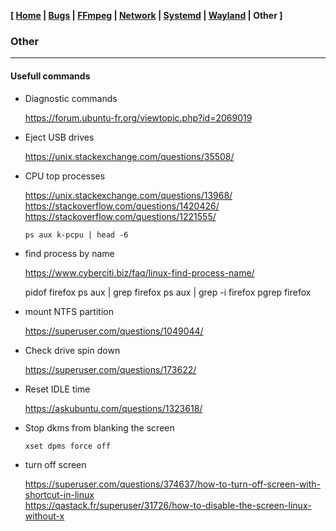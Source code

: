 **[ [Home](00-Home.html) | [Bugs](01-Bugs.html) | [FFmpeg](01-FFmpeg.html) | [Network](02-Network.html) | [Systemd](03-Systemd.html) | [Wayland](04-Wayland.html) | Other ]**

### Other

---

#### Usefull commands

* Diagnostic commands
    
    https://forum.ubuntu-fr.org/viewtopic.php?id=2069019

* Eject USB drives
    
    https://unix.stackexchange.com/questions/35508/
    
* CPU top processes
    
    https://unix.stackexchange.com/questions/13968/  
    https://stackoverflow.com/questions/1420426/  
    https://stackoverflow.com/questions/1221555/

    ```
    ps aux k-pcpu | head -6
    ```

* find process by name

    https://www.cyberciti.biz/faq/linux-find-process-name/
    
    pidof firefox
    ps aux | grep firefox
    ps aux | grep -i firefox
    pgrep firefox 

* mount NTFS partition
    
    https://superuser.com/questions/1049044/

* Check drive spin down

    https://superuser.com/questions/173622/

* Reset IDLE time
    
    https://askubuntu.com/questions/1323618/

* Stop dkms from blanking the screen
    
    ```
    xset dpms force off
    ```

* turn off screen

    https://superuser.com/questions/374637/how-to-turn-off-screen-with-shortcut-in-linux  
    https://qastack.fr/superuser/31726/how-to-disable-the-screen-linux-without-x



<!--

#### Gnome is garbage
    
https://nitter.it/jeremy_soller  
https://www.reddit.com/r/linux/comments/xwtns5/does_it_seem_like_gnome_wants_system_76s_cosmic/  
https://www.reddit.com/r/GTK/comments/xdfgjr/api_changes_in_gtk4_removal_of_gtkmenu/  
https://fosspost.org/are-gtk-developers-destroying-linux-desktop-with-their-plans/  
https://blogs.gnome.org/antoniof/2022/06/15/the-tree-view-is-undead-long-live-the-column-view%e2%80%bd/  
https://medium.com/@sarvex/gnome-shell-for-stupids-by-morons-a9020318198b  
https://ludditus.com/2021/05/30/is-there-any-future-for-the-gtk-based-desktop-environments/  
https://joshuastrobl.com/2021/09/14/building-an-alternative-ecosystem/  
https://medium.com/@fulalas/gnome-42-the-nonsense-continues-7d96c3287f7  
https://news.ycombinator.com/item?id=28939752  
https://news.ycombinator.com/item?id=29926411  
https://news.ycombinator.com/item?id=10758192  



#### Raspberry Pi

* CPU governor

    https://askubuntu.com/questions/1021748/  
    https://raspberrypi.stackexchange.com/questions/9034/  

* USB Chipset
    
    https://forums.raspberrypi.com/viewtopic.php?t=326157
    
    ```
    That's true for most of the JMS578 family of USB 3.0 bridge chips,
    but not necessarily with the 580 series USB 3.1 chips.
    I have a USB 3.1 Gen 2 enclosure with a JMS583 chip that works
    fine with Pi computers. It supports UASP in RPiOS, and TRIM works
    with a udev rule.
    ```
    
* Custom RPi images
	
	https://forums.raspberrypi.com/viewtopic.php?f=131&t=314419
	
* Custom OS
    
    https://forums.raspberrypi.com/viewtopic.php?t=327060

* XML libraries
    
    https://forums.raspberrypi.com/viewtopic.php?p=1958438#p1958438
    
* Double click bug

    https://discourse.gnome.org/t/double-click-on-already-selected-item-will-often-not-open-item-in-nautilus/4590/5  
    https://gitlab.gnome.org/GNOME/nautilus/-/issues/1599
    
    GTK version :
    
    ```
    libgtk-3-0:amd64 3.24.25-1ubuntu4.1 amd64 
    ```

* Test RPi version

    https://forums.raspberrypi.com/viewtopic.php?t=34678  
    https://forums.raspberrypi.com/viewtopic.php?t=200059

    ```
    ARCH=$(uname -m)
    VERSION=$(cat /etc/debian_version)
    if [[ $ARCH != "aarch64" ]] || [[ $VERSION != 11* ]]; then
        echo " *** This script was tested only on a Raspberry Pi 4B 64 bit"
        echo " *** abort..."
        exit 1
    fi

    cat /proc/cpuinfo
    grep -q BCM2708 /proc/cpuinfo
    cat /etc/*-release
    cat /proc/device-tree/model
    cat /sys/firmware/devicetree/base/model
    ```
    
* Command line piclone
    
    https://forums.raspberrypi.com/viewtopic.php?t=180383

* Default audio playback
    
    https://forums.raspberrypi.com/viewtopic.php?t=327267#p1958987
    
* C++ SSD1306 I2C LCD
    
    https://forums.raspberrypi.com/viewtopic.php?t=224984  
    https://forums.raspberrypi.com/viewtopic.php?t=171817
    
* Chromium/Youtube audio choppy with Bullseye and KMS driver

    https://forums.raspberrypi.com/viewtopic.php?p=1945157#p1935815

* RPi4 with PiOS ignore display setting in config.txt

    https://forums.raspberrypi.com/viewtopic.php?p=1945199#p1945199

* Display issue with Bullseye image and Pi 4B

    https://forums.raspberrypi.com/viewtopic.php?p=1945198#p1945198

* RPi4 HW Acceleration
    
    https://forums.raspberrypi.com/viewtopic.php?t=325586
    
* Chromium 88 HW
    
    https://forums.raspberrypi.com/viewtopic.php?t=319304

* Firefox Webrender

	https://www.google.com/search?q=raspberry+pi+webrender  
	https://bugzilla.mozilla.org/show_bug.cgi?id=1663285  
	https://forum.manjaro.org/t/firefox-webrender-pi4-400/63702
		
	https://forums.raspberrypi.com/search.php?keywords=webrender

	https://www.google.com/search?q=raspberry+pi+firefox+webrender

	https://bugzilla.mozilla.org/show_bug.cgi?id=1663285

	```
	gfx.webrender.all to true
	Run 'MOZ_X11_EGL=1 firefox' in terminal
	```
	
	https://bugzilla.mozilla.org/show_bug.cgi?id=1725624

	https://bugs.launchpad.net/ubuntu/+source/firefox/+bug/1930982

* references

    display settings :

    video=HDMI-1:800x480@60

    https://forums.raspberrypi.com/viewtopic.php?t=325011#p1945199

    chromium crash :

    https://forums.raspberrypi.com/viewtopic.php?t=323640&start=75#p1940502

    firefox :

    https://forum.manjaro.org/t/new-mesa-drivers/39735  
    https://forum.manjaro.org/t/firefox-webrender-pi4-400/63702

* Compton

    https://www.youtube.com/watch?v=3esPpe-fclI  
    https://gist.github.com/kelleyk/6beba22586ac0c40aa30  
    compton --backend glx --unredir-if-possible --vsync opengl-swc
    compton --backend glx --vsync opengl-swc



#### Bugs

* Syslog

    kernel: v3d fec00000.v3d: MMU error from client L2T  
    https://forums.raspberrypi.com/viewtopic.php?t=277917  
    http://tabuas.tech/2021/05/19/pi-400-log/

* Mutter

    ```
    (mutter:2044): Clutter-WARNING **: 07:06:58.281: Bogus presentation time 0 travelled back in time, using current time.

    (mutter:2044): Clutter-WARNING **: 07:07:28.733: Can't update stage views actor MetaStage is on because it needs an allocation.

    (mutter:2044): Clutter-WARNING **: 07:07:28.734: Can't update stage views actor MetaWindowGroup is on because it needs an allocation.

    (mutter:2044): Clutter-WARNING **: 07:07:28.734: Can't update stage views actor MetaWindowActorX11 is on because it needs an allocation.
    ```
    
* Pixel wrap bug fix

    ```
    Jun 24 2021 17:24:58 
    Copyright (c) 2012 Broadcom
    version 65aff9e0bea5b64c530db52aa4497e809fdf22c8 (clean) (release) (start)
    Linux raspberrypi 5.10.44-v8+ #1429 SMP PREEMPT Fri Jun 25 10:03:37 BST 2021 aarch64 GNU/Linux
    ```



#### Manjaro

* References
    
    https://forum.manjaro.org/tag/raspberry-pi-4  
    https://forum.manjaro.org/t/arm-stable-update-2021-12-13-firefox-kde-gear-thunderbird-libreoffice-icu-and-kernels/94518  

    https://forum.manjaro.org/t/additional-arm-packages/10132  
    https://gitlab.manjaro.org/manjaro-arm  

* bcrm_patchram_plus

    https://forum.manjaro.org/t/bcrm-patchram-plus-at-100-cpu-utilization/51035/4

    ```
    sudo systemctl disable attach-bluetooth.service
    sudo chmod 000 /usr/bin/brcm_patchram_plus
    ```

* Vivaldi

    https://help.vivaldi.com/fr/desktop-fr/install-update-fr/raspberry-pi-astuces-pour-utiliser-vivaldi/

    ```
    wget https://downloads.vivaldi.com/snapshot/install-vivaldi.sh
    sh install-vivaldi.sh
    ```

* LXDE profiles and settings

    https://forum.manjaro.org/t/lxde-lxqt-openbox-community-iso/77471  
    [https://gitlab.manjaro.org/profiles-and-settings/](https://gitlab.manjaro.org/profiles-and-settings/iso-profiles/-/blob/master/community/lxde/Packages-Desktop)

* Brcm patchram plus
    
    https://forum.manjaro.org/t/arm-testing-update-2020-11-16-bitwarden-mesa-git-pacman-and-kernels/37996/19  
    https://forum.manjaro.org/t/brcm-patchram-plus-conflict-with-pi-bluetooth/37935

* Mpv
    
    https://forum.manjaro.org/t/possible-rpi-mpv-hwdec-v4l2m2m-copy-solution/96636
    
* Manjaro update error 

    ```
    error: failed to commit transaction (conflicting files)
    rpi4-post-install: /etc/udev/rules.d/99-vcio-rewrite.rules exists in filesystem
    ```
    fix
    ```
    sudo pacman -Syu --overwrite /etc/udev/rules.d/99-vcio-rewrite.rules
    ```



#### Reference

* Simplified LFS
    
    https://github.com/luisgbm/lfs-scripts  



#### Misc

* What's the purpose of ramfs image?

    Linux needs drivers for every type of hardware it might access, and every filesystem type, etc. You can build drivers into the kernel image, but kernel memory is not swappable, so they would be occupying RAM all the time, even if never used. And there are literally a few thousand possible drivers.
    The other option is to build drivers as loadable modules: *.ko files under /lib/modules/. At run time, the system can then load only the modules that are actually needed. But now there is a problem with any drivers that are needed before mounting the root filesystem. You cannot load those from /lib/modules/, which is inside the root filesystem.
    So almost all modern distributions use an initramfs image, which is a tiny filesystem containing just the essential modules, some scripts, and commands such as mount and fsck. The bootloader loads the kernel and initramfs into RAM together, and the kernel uses it is as a temporary root until it can access the real one.
    I have not used Manjaro, but I guess it uses initramfs on all platforms.
    The real question is how does Raspberry Pi OS boot without any initramfs? It can assume it is running on a Pi, so the hardware is much less variable than on a PC. You could never change the GPU, for instance. Also, because it is distributed as a pre-formatted image, it can assume that the rootfs will always be ext4. And the root device can only really be an SD card or USB storage.
    If you wanted to change any of those assumptions, using a different root filesystem type, RAID, LVM, full-disk encryption, network storage, or attaching custom PCI-Express hardware on a Pi4 Compute Module, then it is likely you would need to build an initramfs (or custom kernel) for Pi OS too.

* Firefox config
    
    about:config
    
    ```
    browser.sessionstore.resume_from_crash false
    layers.acceleration.force-enabled true
    layers.gpu-process.enabled true
    media.gpu-process-decoder true
    ```

* Remove Snap completely

    https://askubuntu.com/questions/1369159/

* Ubuntu upgrade

    ```
    sudo do-release-upgrade
    ```
    Troubles can come from third party repositories or orphan packages
    
    ```
    cat /etc/apt/sources.list
    ls /etc/apt/sources.list.d
    cat /etc/apt/sources.list.d/*.list
    apt list | grep "installé, local"
    ```

* Install desktop using tasksel

    ```
    sudo apt install tasksel
    sudo tasksel
    ```
    Press space to select a desktop, then select Ok.
    
    ```
    sudo update-alternatives --config x-session-manager
    ```
    Select a session.

* glamor
    
    /usr/share/X11/xorg.conf.d/20-noglamor.conf

* Downmix stereo to mono
    
    https://askubuntu.com/questions/17791/

* Xfce Classic Fork
    
    [https://www.linuxadictos.com/en/xfce-classic](https://www.linuxadictos.com/en/xfce-classic-a-fork-of-xfce-but-without-the-client-side-window-decoration.html)

* Delete thumbnails older than 30 days

    find ~/.cache/thumbnails/ -type f -iname \*.png -mtime +30 -delete

* Power manager

    https://wiki.archlinux.org/title/Display_Power_Management_Signaling

* Modifiy Themes

    https://askubuntu.com/questions/1170151/  
    https://github.com/surajmandalcell/Gtk-Theming-Guide/blob/master/creating_gtk_themes.md
    
    ```
    sassc
    ```
* Ubuntu-fr alias thread

    https://forum.ubuntu-fr.org/viewtopic.php?id=20437

* Win 2K color
    
    ```
    #3B6EA5
    #53708E
    ```

* max pid value
    
    ```
    cat /proc/sys/kernel/pid_max

    4194304
    ```
    
* Disable at-spi
    
    According to https://wiki.archlinux.de/title/GNOME#Tipps_und_Tricks
    
    ```
    export NO_AT_BRIDGE=1

    in /etc/environment.
    ```
    or
    ```
    ~/.profile
    ```
* diagnostics
    
    ```
    sudo dmesg | tail -30
    ls -l /var/crash
    ```
* dmesg

    Pour le dmesg c'est un paramètre du noyau (et c'est bien qu'il soit activé) :

    ```
    sudo sysctl -a | grep dmesg
    kernel.dmesg_restrict = 1
    ```

    Si cela te gêne il suffit de modifier le fichier /etc/sysctl.d/10-kernel-hardening.conf en changeant la valeur :

    ```
    kernel.dmesg_restrict = 0
    ```

    Si tu as accès avec journalctl aux log du système (ou des autres utilisateurs) c'est que l'utilisateur est dans le groupe wheel ou adm :

    ```
    journalctl | head -2
    ```
    
    Hint: You are currently not seeing messages from other users and the system.
    Users in groups 'adm', 'systemd-journal' can see all messages.
    Pass -q to turn off this notice.

* ntfs fix
    
    ```
    chkdsk /r d:
    ```
    ```
    sudo ntfsfix /dev/sda1
    ```

* misc
    
    x11-xserver-utils
    libxss-dev
    socat

* Mate desktop utils
    
    https://github.com/mate-desktop/mate-utils  
    
* disable gnome-keyring-daemon
    
    https://unix.stackexchange.com/questions/271661/    
    https://ubuntuforums.org/showthread.php?t=1655397
    
    ```
    /etc/pam.d/lightdm
    /usr/share/dbus-1/services/
    ```



#### Packages

* pour purger les caches du gestionnaire de paquets APT/.deb
    ```
    sudo apt clean ; sudo apt autoclean
    ```
* paquets cassés

    https://forum.ubuntu-fr.org/viewtopic.php?pid=22273320#p22273320
    ```
    dpkg -l | grep -v ^ii

    dpkg -l | awk '/^rc/{print $2}' | xargs -r sudo dpkg -P
    ```



#### youtube-dl

* ytdl

    https://ytdl-org.github.io/youtube-dl/download.html
    
    ```
    sudo apt -y purge youtube-dl
    sudo apt install python3-pip
    sudo pip install --upgrade youtube_dl
    ```

* RMC Story url

    youtube-dl http://players.brightcove.net/data-account/default_default/index.html?videoId=data-video-id





---

# Network

* DND BBox 

    echo "192.168.1.254  mabbox.bytel.fr" >> /etc/hosts

* interfaces

    The following procedure works for Ubuntu 18.04 (Bionic Beaver)

    I. Reinstall the ifupdown package:

    sudo apt update
    sudo apt install ifupdown

    II. Configure your /etc/network/interfaces file with configuration stanzas such as:

    # The loopback network interface
    auto lo
    iface lo inet loopback

    auto enp27s0
    iface enp27s0 inet dhcp

    # The loopback network interface
    auto lo
    iface lo inet loopback

    allow-hotplug enp27s0
    auto enp27s0
    iface enp27s0 inet static
    address 192.168.1.100
    netmask 255.255.255.0
    broadcast 192.168.1.255
    gateway 192.168.1.254
    # Only relevant if you make use of RESOLVCONF(8)
    # or similar...
    dns-nameservers 8.8.8.8 8.8.4.4

    III. Make the configuration effective (no reboot needed):

    sudo ifdown --force enp27s0 lo && ifup -a
    sudo systemctl unmask networking
    sudo systemctl enable networking
    sudo systemctl restart networking

    IV. Disable and remove the unwanted services:

    sudo systemctl stop systemd-networkd.socket systemd-networkd networkd-dispatcher systemd-networkd-wait-online
    sudo systemctl disable systemd-networkd.socket systemd-networkd networkd-dispatcher systemd-networkd-wait-online
    sudo systemctl mask systemd-networkd.socket systemd-networkd networkd-dispatcher systemd-networkd-wait-online

    sudo apt -y purge nplan netplan.io
    #sudo apt --assume-yes purge nplan netplan.io

    Then, you're done.

    Note: You MUST, of course, adapt the values according to your system
    (network, interface name...).

    V. DNS Resolver

    Because Ubuntu Bionic Beaver (18.04) make use of the DNS stub
    resolver as provided by SYSTEMD-RESOLVED.SERVICE(8), you SHOULD
    also add the DNS to contact into the /etc/systemd/resolved.conf
    file. For instance:

    ....
    DNS=1.1.1.1 1.0.0.1
    ....

    and then restart the systemd-resolved service once done:

    systemctl restart systemd-resolved

    The DNS entries in the ifupdown INTERFACES(5) file, as shown above,
    are only relevant if you make use of RESOLVCONF(8) or similar.

* disable network manager

    Using Systemd

    Systemd became the default initialization system in Ubuntu 15.04.
    Here's how to stop and disable Network Manager without uninstalling
    it (taken from AskUbuntu):

    Stop network manager

    sudo systemctl stop NetworkManager.service
    sudo systemctl stop NetworkManager-wait-online.service
    sudo systemctl stop NetworkManager-dispatcher.service
    sudo systemctl stop network-manager.service

    Disable network manager (permanently) to avoid it restarting after a reboot

    sudo systemctl disable NetworkManager.service
    sudo systemctl disable NetworkManager-wait-online.service
    sudo systemctl disable NetworkManager-dispatcher.service
    sudo systemctl disable network-manager.service

* uninstall network manager

    First edit /etc/network/interfaces so that the ifup utility can be
    used to configure eth0 once NetworkManager is gone.

    Remove NetworkManager from the system

    sudo apt purge network-manager

    Configure eth0 using ifup.

    sudo ifup eth0

* DNS

    CODE:
    (check to see if resolvconf is installed)
    sudo systemctl status resolvconf.service

    (install resolveconf package)
    sudo apt update
    sudo apt install resolvconf

    (confirm resolveconf is running)
    sudo systemctl status resolvconf.service

    (if resolveconf isn't running, enable then start it)
    sudo systemctl enable resolvconf.service
    sudo systemctl start resolvconf.service

    (check resolveconf status)
    sudo systemctl status resolvconf.service

    (edit the head file)
    sudo nano /etc/resolvconf/resolv.conf.d/head

    (enter your nameservers below the comments)
    nameserver 8.8.8.8
    nameserver 8.8.4.4

    (update resolve.conf file)
    sudo resolvconf --enable-updates
    sudo resolvconf -u

    (check if changes we successful)
    sudo nano /etc/resolv.conf

-->


